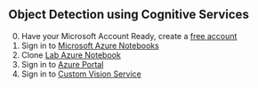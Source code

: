 ## Object Detection using Cognitive Services

0. Have your Microsoft Account Ready, create a [free account](https://azure.microsoft.com/en-au/free/free-account-faq/)
1. Sign in to [Microsoft Azure Notebooks](https://notebooks.azure.com/)
2. Clone [Lab Azure Notebook](https://notebooks.azure.com/azrj/projects/object-detection-lab)
3. Sign in to [Azure Portal](https://portal.azure.com)
4. Sign in to [Custom Vision Service](https://www.customvision.ai)



